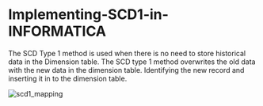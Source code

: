 # Implementing-SCD1-in-INFORMATICA
The SCD Type 1 method is used when there is no need to store historical data in the Dimension table. The SCD type 1 method overwrites the old data with the new data in the dimension table. Identifying the new record and inserting it in to the dimension table.


![scd1_mapping](https://user-images.githubusercontent.com/107995861/177060424-c799f06d-6ea7-4010-b757-cb0cf10fd0c3.jpeg)
